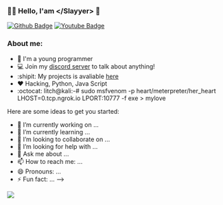 ### :man_technologist: Hello, I'am \</Slayyer> 👋

[![Github Badge](https://img.shields.io/badge/-Github-000?style=flat-square&logo=Github&logoColor=white&link=https://github.com/fagnerpsantos)](https://github.com/zy0x157)
[![Youtube Badge](https://img.shields.io/badge/-YouTube-ff0000?style=flat-square&labelColor=ff0000&logo=youtube&logoColor=white&link=https://www.youtube.com/user/litch)](https://www.youtube.com/channel/UCret_G0WHRBQYG5MesldNjw?view_as=subscriber)

### About me:
- :game_die: I'm a young programmer
- 💻 Join my [discord server](https://discord.gg/qVx4CbU6a9) to talk about anything!
- :shipit: My projects is avaliable [here](https://github.com/zy0x157)
- :heart: Hacking, Python, Java Script
- :octocat: litch@kali:-# sudo msfvenom -p heart/meterpreter/her_heart LHOST=0.tcp.ngrok.io LPORT:10777 -f exe > mylove


Here are some ideas to get you started:

- 🔭 I’m currently working on ...
- 🌱 I’m currently learning ...
- 👯 I’m looking to collaborate on ...
- 🤔 I’m looking for help with ...
- 💬 Ask me about ...
- 📫 How to reach me: ...
- 😄 Pronouns: ...
- ⚡ Fun fact: ...
-->


![](https://media1.tenor.com/images/a1ad139565476989d1ae8cb36ff923cc/tenor.gif?itemid=15016452)

